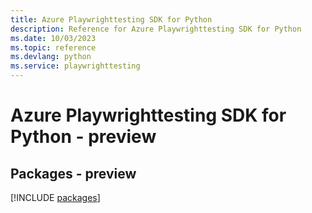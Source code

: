 ```yaml
---
title: Azure Playwrighttesting SDK for Python
description: Reference for Azure Playwrighttesting SDK for Python
ms.date: 10/03/2023
ms.topic: reference
ms.devlang: python
ms.service: playwrighttesting
---
```

# Azure Playwrighttesting SDK for Python - preview
## Packages - preview
[!INCLUDE [packages](playwrighttesting-index.md)]